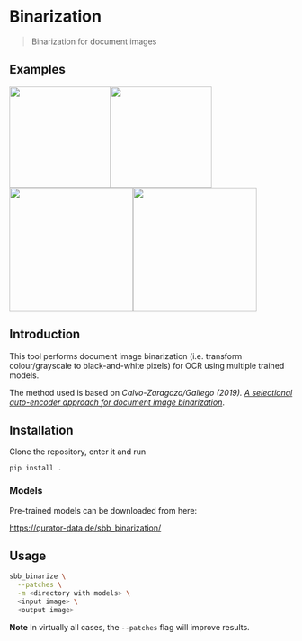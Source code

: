 # Binarization

> Binarization for document images

## Examples

<img src="https://user-images.githubusercontent.com/952378/63592437-e433e400-c5b1-11e9-9c2d-889c6e93d748.jpg" width="180"><img src="https://user-images.githubusercontent.com/952378/63592435-e433e400-c5b1-11e9-88e4-3e441b61fa67.jpg" width="180"><img src="https://user-images.githubusercontent.com/952378/63592440-e4cc7a80-c5b1-11e9-8964-2cd1b22c87be.jpg" width="220"><img src="https://user-images.githubusercontent.com/952378/63592438-e4cc7a80-c5b1-11e9-86dc-a9e9f8555422.jpg" width="220">

## Introduction

This tool performs document image binarization (i.e. transform colour/grayscale
to black-and-white pixels) for OCR using multiple trained models. 

The method used is based on _Calvo-Zaragoza/Gallego (2019). [A selectional auto-encoder approach for document image binarization](https://arxiv.org/abs/1706.10241)_.

## Installation

Clone the repository, enter it and run

`pip install .`

### Models

Pre-trained models can be downloaded from here:   

https://qurator-data.de/sbb_binarization/

## Usage

```sh
sbb_binarize \
  --patches \
  -m <directory with models> \
  <input image> \
  <output image>
```

**Note** In virtually all cases, the `--patches` flag will improve results.
